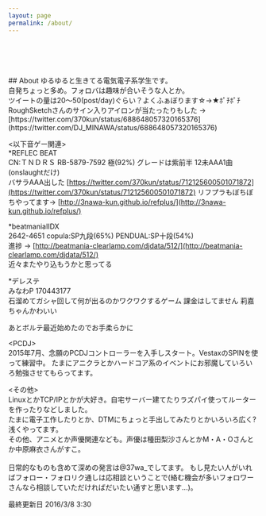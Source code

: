 ```yaml
---
layout: page
permalink: /about/
---
```

<br>
<br>
<br>
<br>
## About
ゆるゆると生きてる電気電子系学生です。<br>
自発ちょっと多め。フォロバは趣味が合いそうな人とか。<br>
ツイートの量は20〜50(post/day)ぐらい？よくふぁぼります☆→★ﾎﾟﾁﾎﾟﾁ <br>
RoughSketchさんのサイン入りアイロンが当たったりもした → [https://twitter.com/370kun/status/688648057320165376](https://twitter.com/DJ_MINAWA/status/688648057320165376) <br>

&lt;以下音ゲー関連&gt; <br>
*REFLEC BEAT <br>
CN:ＴＮＤＲＳ RB-5879-7592 極(92%) グレードは紫前半 12未AAA1曲(onslaughtだけ)<br>
バサラAAA出した [https://twitter.com/370kun/status/712125600501071872](https://twitter.com/370kun/status/712125600501071872)
リフプラもぼちぼちやってます→ [http://3nawa-kun.github.io/refplus/](http://3nawa-kun.github.io/refplus/)<br>

*beatmaniaIIDX <br>
2642-4651 copula:SP九段(65%) PENDUAL:SP十段(54%) <br>
進捗 → [http://beatmania-clearlamp.com/djdata/512/](http://beatmania-clearlamp.com/djdata/512/) <br>
近々またやり込もうかと思ってる <br> 

*デレステ <br>
みなわP 170443177 <br>
石溜めてガシャ回して何が出るのかワクワクするゲーム 課金はしてません 莉嘉ちゃんかわいい<br> 

あとボルテ最近始めたのでお手柔らかに <br>

&lt;PCDJ&gt; <br>
2015年7月、念願のPCDJコントローラーを入手しスタート。VestaxのSPINを使って練習中。
たまにアニクラとかハードコア系のイベントにお邪魔していろいろ勉強させてもらってます。<br>

&lt;その他&gt;<br>
LinuxとかTCP/IPとかが大好き。自宅サーバー建てたりラズパイ使ってルーターを作ったりなどしました。<br>
たまに電子工作したりとか、DTMにちょっと手出してみたりとかいろいろ広く?浅くやってます。<br>
その他、アニメとか声優関連なども。声優は種田梨沙さんとかM・A・Oさんとか中原麻衣さんがすこ。<br><br>
日常的なものも含めて深めの発言は@37wa_でしてます。
もし見たい人がいればフォロー・フォロリク通しは応相談ということで(絡む機会が多いフォロワーさんなら相談していただければだいたい通すと思います...)。

最終更新日 2016/3/8 3:30
